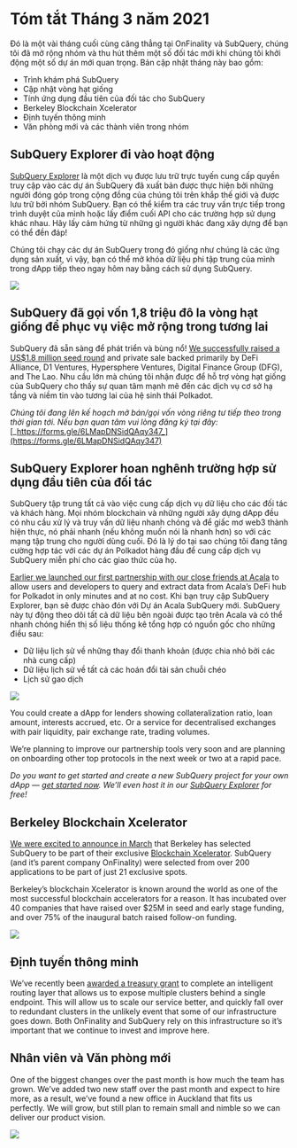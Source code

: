 # Tóm tắt Tháng 3 năm 2021

Đó là một vài tháng cuối cùng căng thẳng tại OnFinality và SubQuery, chúng tôi đã mở rộng nhóm và thu hút thêm một số đối tác mới khi chúng tôi khởi động một số dự án mới quan trọng. Bản cập nhật tháng này bao gồm:

- Trình khám phá SubQuery
- Cập nhật vòng hạt giống
- Tính ứng dụng đầu tiên của đối tác cho SubQuery
- Berkeley Blockchain Xcelerator
- Định tuyến thông minh
- Văn phòng mới và các thành viên trong nhóm

## SubQuery Explorer đi vào hoạt động

[SubQuery Explorer](https://explorer.subquery.network/) là một dịch vụ được lưu trữ trực tuyến cung cấp quyền truy cập vào các dự án SubQuery đã xuất bản được thực hiện bởi những người đóng góp trong cộng đồng của chúng tôi trên khắp thế giới và được lưu trữ bởi nhóm SubQuery. Bạn có thể kiểm tra các truy vấn trực tiếp trong trình duyệt của mình hoặc lấy điểm cuối API cho các trường hợp sử dụng khác nhau. Hãy lấy cảm hứng từ những gì người khác đang xây dựng để bạn có thể đền đáp!

Chúng tôi chạy các dự án SubQuery trong đó giống như chúng là các ứng dụng sản xuất, vì vậy, bạn có thể mở khóa dữ liệu phi tập trung của mình trong dApp tiếp theo ngay hôm nay bằng cách sử dụng SubQuery.

![](https://miro.medium.com/max/1400/1*GE-Y6XKNOkj_MKY4ZuM5oQ.png)

## **SubQuery đã gọi vốn 1,8 triệu đô la vòng hạt giống để phục vụ việc mở rộng trong tương lai**

SubQuery đã sẵn sàng để phát triển và bùng nổ! [We successfully raised a US$1.8 million seed round](../blogs/20210312-SubQuery-Raises-%241.8M-Seed-Round-for-Future-Expansion.md) and private sale backed primarily by DeFi Alliance, D1 Ventures, Hypersphere Ventures, Digital Finance Group (DFG), and The Lao. Nhu cầu lớn mà chúng tôi nhận được để hỗ trợ vòng hạt giống của SubQuery cho thấy sự quan tâm mạnh mẽ đến các dịch vụ cơ sở hạ tầng và niềm tin vào tương lai của hệ sinh thái Polkadot.

_Chúng tôi đang lên kế hoạch mở bán/gọi vốn vòng riêng tư tiếp theo trong thời gian tới. Nếu bạn quan tâm vui lòng đăng ký tại đây:_ [_https://forms.gle/6LMapDNSidQAqy347_](https://forms.gle/6LMapDNSidQAqy347)

## **SubQuery Explorer hoan nghênh trường hợp sử dụng đầu tiên của đối tác**

SubQuery tập trung tất cả vào việc cung cấp dịch vụ dữ liệu cho các đối tác và khách hàng. Mọi nhóm blockchain và những người xây dựng dApp đều có nhu cầu xử lý và truy vấn dữ liệu nhanh chóng và để giấc mơ web3 thành hiện thực, nó phải nhanh (nếu không muốn nói là nhanh hơn) so với các mạng tập trung cho người dùng cuối. Đó là lý do tại sao chúng tôi đang tăng cường hợp tác với các dự án Polkadot hàng đầu để cung cấp dịch vụ SubQuery miễn phí cho các giao thức của họ.

[Earlier we launched our first partnership with our close friends at Acala](../customer_announcements/20210316-SubQuery-Integrates-Acala-to-Aggregate-and-Serve-DeFi-Data-to-Polkadot-and-Kusama-Builders.md) to allow users and developers to query and extract data from Acala’s DeFi hub for Polkadot in only minutes and at no cost. Khi bạn truy cập SubQuery Explorer, bạn sẽ được chào đón với Dự án Acala SubQuery mới. SubQuery này tự động theo dõi tất cả dữ liệu bên ngoài được tạo trên Acala và có thể nhanh chóng hiển thị số liệu thống kê tổng hợp có nguồn gốc cho những điều sau:

- Dữ liệu lịch sử về những thay đổi thanh khoản (được chia nhỏ bởi các nhà cung cấp)
- Dữ liệu lịch sử về tất cả các hoán đổi tài sản chuỗi chéo
- Lịch sử gao dịch

![](https://miro.medium.com/max/1400/0*LOig1jNfPTuVk73D)

You could create a dApp for lenders showing collateralization ratio, loan amount, interests accrued, etc. Or a service for decentralised exchanges with pair liquidity, pair exchange rate, trading volumes.

We’re planning to improve our partnership tools very soon and are planning on onboarding other top protocols in the next week or two at a rapid pace.

_Do you want to get started and create a new SubQuery project for your own dApp —_ [_get started now_](https://doc.subquery.network/quickstart.html)_. We’ll even host it in our_ [_SubQuery Explorer_](../blogs/20210305-Announcing-the-SubQuery-Explorer.md) _for free!_

## **Berkeley Blockchain Xcelerator**

[We were excited to announce in March](../blogs/20210523-SubQuery-Joins-Berkeleys-Blockchain-Xcelerator.md) that Berkeley has selected SubQuery to be part of their exclusive [Blockchain Xcelerator](https://www.xcelerator.berkeley.edu/). SubQuery (and it’s parent company OnFinality) were selected from over 200 applications to be part of just 21 exclusive spots.

Berkeley’s blockchain Xcelerator is known around the world as one of the most successful blockchain accelerators for a reason. It has incubated over 40 companies that have raised over $25M in seed and early stage funding, and over 75% of the inaugural batch raised follow-on funding.

![](https://miro.medium.com/max/1400/0*t-_mRJaTnGDQO-VI)

## **Định tuyến thông minh**

We’ve recently been [awarded a treasury grant](https://kusama.polkassembly.io/treasury/72) to complete an intelligent routing layer that allows us to expose multiple clusters behind a single endpoint. This will allow us to scale our service better, and quickly fall over to redundant clusters in the unlikely event that some of our infrastructure goes down. Both OnFinality and SubQuery rely on this infrastructure so it’s important that we continue to invest and improve here.

## **Nhân viên và Văn phòng mới**

One of the biggest changes over the past month is how much the team has grown. We’ve added two new staff over the past month and expect to hire more, as a result, we’ve found a new office in Auckland that fits us perfectly. We will grow, but still plan to remain small and nimble so we can deliver our product vision.

![](https://miro.medium.com/max/1400/1*cJZxerXHfgVGu4-7h2xw4Q.jpeg)
